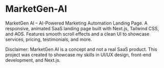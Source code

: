 # MarketGen-AI

MarketGen AI – AI-Powered Marketing Automation Landing Page. A responsive, animated SaaS landing page built with Next.js, Tailwind CSS, and AOS. Features smooth scroll effects and a clean UI to showcase services, pricing, testimonials, and more.

Disclaimer: MarketGen AI is a concept and not a real SaaS product. This project was created to showcase my skills in UI/UX design, front-end development, and Next.js.
